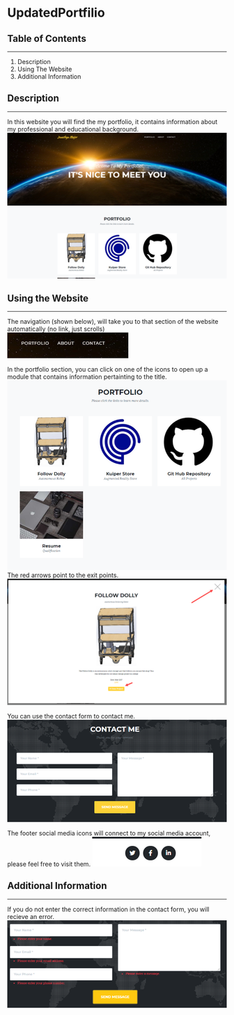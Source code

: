# UpdatedPortfilio

## Table of Contents
---
1) Description
2) Using The Website
3) Additional Information



## Description
---
In this website you will find the my portfolio, it contains information about my 
professional and educational background. 
![Porfolio Front](img/readmeImg/Front.png)


## Using the Website
---
The navigation (shown below), will take you to that section of the website automatically (no link, just scrolls)
![Navigation](img/readmeImg/nav.png)


In the portfolio section, you can click on one of the icons to open up a module that contains information pertainting to the title. 
![Porfolio Section](img/readmeImg/portSec.png)
The red arrows point to the exit points.
![Module Example](img/readmeImg/modExample.png)


You can use the contact form to contact me.
![Porfolio Front](img/readmeImg/contactForm.png)

The footer social media icons will connect to my social media account, please feel free to visit them.
![Porfolio Front](img/readmeImg/footerIcons.png)


## Additional Information
---
If you do not enter the correct information in the contact form, you will recieve an error. 
![Porfolio Front](img/readmeImg/contactError.png)